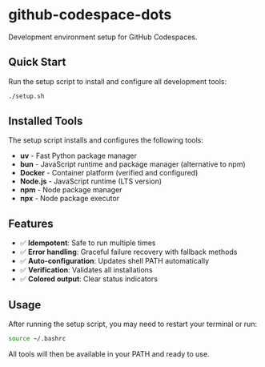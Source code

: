# github-codespace-dots

Development environment setup for GitHub Codespaces.

## Quick Start

Run the setup script to install and configure all development tools:

```bash
./setup.sh
```

## Installed Tools

The setup script installs and configures the following tools:

- **uv** - Fast Python package manager
- **bun** - JavaScript runtime and package manager (alternative to npm)  
- **Docker** - Container platform (verified and configured)
- **Node.js** - JavaScript runtime (LTS version)
- **npm** - Node package manager
- **npx** - Node package executor

## Features

- ✅ **Idempotent**: Safe to run multiple times
- ✅ **Error handling**: Graceful failure recovery with fallback methods
- ✅ **Auto-configuration**: Updates shell PATH automatically
- ✅ **Verification**: Validates all installations
- ✅ **Colored output**: Clear status indicators

## Usage

After running the setup script, you may need to restart your terminal or run:

```bash
source ~/.bashrc
```

All tools will then be available in your PATH and ready to use.